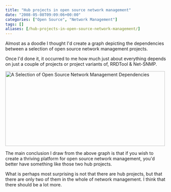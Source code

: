 ```yaml
---
title: "Hub projects in open source network management"
date: "2008-05-08T09:09:06+00:00"
categories: ["Open Source", "Network Management"]
tags: []
aliases: [/hub-projects-in-open-source-network-management/]
---
```


Almost as a doodle I thought I'd create a graph depicting the dependencies between a selection of open source network management projects.

Once I'd done it, it occurred to me how much just about everything depends on just a couple of projects or project variants of, RRDTool &amp; Net-SNMP.

<img class="alignnone size-full wp-image-418" title="ossnms-dependencies1" src="/images/uploads/2008/05/ossnms-dependencies1.jpg" alt="A Selection of Open Source Network Management Dependencies" width="500" height="235" />

The main conclusion I draw from the above graph is that if you wish to create a thriving platform for open source network management, you'd better have something like those two hub projects.

What is perhaps most surprising is not that there are hub projects, but that there are only two of them in the whole of network management. I think that there should be a lot more.
